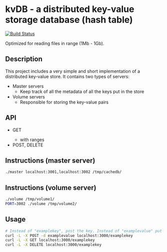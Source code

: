 # kvDB - a distributed key-value storage database (hash table)

[![Build Status](https://travis-ci.com/strudra/kvdb.svg?branch=master)](https://travis-ci.com/strudra/kvdb)

Optimized for reading files in range (1Mb - 1Gb).

## Description

This project includes a very simple and short implementation of a distributed key-value store.
It contains two types of servers:

- Master servers
	- Keep track of all the metadata of all the keys put in the store 
- Volume servers 
	- Responsible for storing the key-value pairs

## API

- GET <key>
	- with ranges
- POST, DELETE <key>

## Instructions (master server)

```bash
./master localhost:3001,localhost:3002 /tmp/cachedb/
```

## Instructions (volume server)

```bash
./volume /tmp/volume1/
PORT=3002 ./volume /tmp/volume2/
```

## Usage

```bash
# Instead of "examplekey", post the key. Instead of "examplevalue" put the desired value
curl -L -X POST -d examplevalue localhost:3000/examplekey
curl -L -X GET localhost:3000/examplekey
curl -L -X DELETE localhost:3000/examplekey
```

